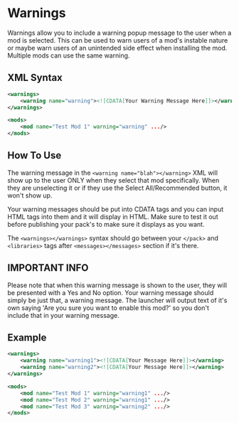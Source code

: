 # Warnings

Warnings allow you to include a warning popup message to the user when a mod is selected. This can be used to warn users
of a mod's instable nature or maybe warn users of an unintended side effect when installing the mod. Multiple mods can
use the same warning.

## XML Syntax

```xml
<warnings>
    <warning name="warning"><![CDATA[Your Warning Message Here]]></warning>
</warnings>

<mods>
    <mod name="Test Mod 1" warning="warning" .../>
</mods>
```

## How To Use

The warning message in the `<warning name="blah"></warning>` XML will show up to the user ONLY when they select that mod
specifically. When they are unselecting it or if they use the Select All/Recommended button, it won't show up.

Your warning messages should be put into CDATA tags and you can input HTML tags into them and it will display in HTML.
Make sure to test it out before publishing your pack's to make sure it displays as you want.

The `<warnings></warnings>` syntax should go between your `</pack>` and `<libraries>` tags after `<messages></messages>`
section if it's there.

## IMPORTANT INFO

Please note that when this warning message is shown to the user, they will be presented with a Yes and No option. Your
warning message should simply be just that, a warning message. The launcher will output text of it's own saying 'Are you
sure you want to enable this mod?' so you don't include that in your warning message.

## Example

```xml
<warnings>
    <warning name="warning1"><![CDATA[Your Message Here]]></warning>
    <warning name="warning2"><![CDATA[Your Message Here]]></warning>
</warnings>

<mods>
    <mod name="Test Mod 1" warning="warning1" .../>
    <mod name="Test Mod 2" warning="warning1" .../>
    <mod name="Test Mod 3" warning="warning2" .../>
</mods>
```
